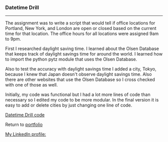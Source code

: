 ### Datetime Drill
***


 The assignment was to write a script that would tell if office locations for Portland, New York, and London are open or closed based on the current time for that location. The office hours for all locations were assigned 9am to 9pm. 
 
 First I researched daylight saving time. I learned about the Olsen Database that keeps track of daylight savings time for around the world. I learned how to import the python pytz module that uses the Olsen Database. 
 
 Also to test the accuracy with daylight savings time I added a city, Tokyo, because I knew that Japan doesn't observe daylight savings time. Also there are other websites that use the Olsen Database so I cross checked with one of those as well. 
 
 Initially, my code was functional but I had a lot more lines of code than necessary so I edited my code to be more modular. In the final version it is easy to add or delete cities by just changing one line of code. 
 
[Datetime Drill code](timezoneGist.md)

Return to [portfolio](https://moorerachel.github.io/Portfolio/) 

[My LinkedIn profile: ](https://www.linkedin.com/in/rachelmprofile)
